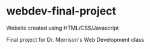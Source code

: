 # webdev-final-project
Website created using HTML/CSS/Javascript

Final project for Dr. Morrison's Web Development class
